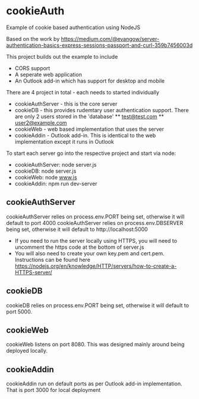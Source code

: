 # cookieAuth
Example of cookie based authentication using NodeJS

Based on the work by https://medium.com/@evangow/server-authentication-basics-express-sessions-passport-and-curl-359b7456003d

This project builds out the example to include
* CORS support
* A seperate web application
* An Outlook add-in which has support for desktop and mobile

There are 4 project in total - each needs to started individually
* cookieAuthServer - this is the core server
* cookieDB - this provides rudemtary user authentication support.  There are only 2 users stored in the 'database'
** test@test.com
** user2@example.com
* cookieWeb - web based implementation that uses the server
* cookieAddin - Outlook add-in.  This is identical to the web implementation except it runs in Outlook

To start each server go into the respective project and start via node:
* cookieAuthServer: node server.js
* cookieDB: node server.js
* cookieWeb: node www.js
* cookieAddin: npm run dev-server

## cookieAuthServer
cookieAuthServer relies on process.env.PORT being set, otherwise it will default to port 4000
cookieAuthServer relies on process.env.DBSERVER being set, otherwise it will default to http://localhost:5000
* If you need to run the server locally using HTTPS, you will need to uncomment the https code at the bottom of server.js
* You will also need to create your own key.pem and cert.pem.  Instructions can be found here https://nodejs.org/en/knowledge/HTTP/servers/how-to-create-a-HTTPS-server/

## cookieDB
cookieDB relies on process.env.PORT being set, otherwise it will default to port 5000.

## cookieWeb
cookieWeb listens on port 8080.  This was designed mainly around being deployed locally.

## cookieAddin
cookieAddin run on default ports as per Outlook add-in implementation.  That is port 3000 for local deployment
